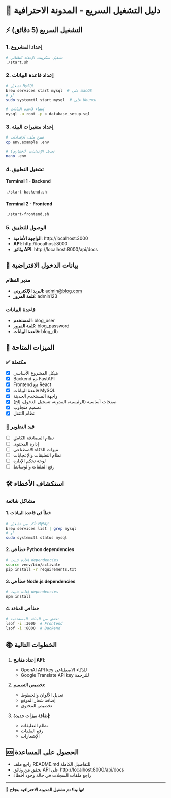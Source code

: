 # 🚀 دليل التشغيل السريع - المدونة الاحترافية

## ⚡ التشغيل السريع (5 دقائق)

### 1. إعداد المشروع
```bash
# تشغيل سكريبت الإعداد التلقائي
./start.sh
```

### 2. إعداد قاعدة البيانات
```bash
# تشغيل MySQL
brew services start mysql  # على macOS
# أو
sudo systemctl start mysql  # على Ubuntu

# إنشاء قاعدة البيانات
mysql -u root -p < database_setup.sql
```

### 3. إعداد متغيرات البيئة
```bash
# نسخ ملف الإعدادات
cp env.example .env

# تعديل الإعدادات (اختياري)
nano .env
```

### 4. تشغيل التطبيق

#### Terminal 1 - Backend
```bash
./start-backend.sh
```

#### Terminal 2 - Frontend
```bash
./start-frontend.sh
```

### 5. الوصول للتطبيق
- **الواجهة الأمامية**: http://localhost:3000
- **API**: http://localhost:8000
- **وثائق API**: http://localhost:8000/api/docs

## 🔑 بيانات الدخول الافتراضية

### مدير النظام
- **البريد الإلكتروني**: admin@blog.com
- **كلمة المرور**: admin123

### قاعدة البيانات
- **المستخدم**: blog_user
- **كلمة المرور**: blog_password
- **قاعدة البيانات**: blog_db

## 📱 الميزات المتاحة

### ✅ مكتملة
- [x] هيكل المشروع الأساسي
- [x] Backend مع FastAPI
- [x] Frontend مع React
- [x] قاعدة البيانات MySQL
- [x] واجهة المستخدم الحديثة
- [x] صفحات أساسية (الرئيسية، المدونة، تسجيل الدخول، إلخ)
- [x] تصميم متجاوب
- [x] نظام التنقل

### 🚧 قيد التطوير
- [ ] نظام المصادقة الكامل
- [ ] إدارة المحتوى
- [ ] ميزات الذكاء الاصطناعي
- [ ] نظام التعليقات والإعجابات
- [ ] لوحة تحكم الإدارة
- [ ] رفع الملفات والوسائط

## 🛠️ استكشاف الأخطاء

### مشاكل شائعة

#### 1. خطأ في قاعدة البيانات
```bash
# تأكد من تشغيل MySQL
brew services list | grep mysql
# أو
sudo systemctl status mysql
```

#### 2. خطأ في Python dependencies
```bash
# إعادة تثبيت dependencies
source venv/bin/activate
pip install -r requirements.txt
```

#### 3. خطأ في Node.js dependencies
```bash
# إعادة تثبيت dependencies
npm install
```

#### 4. خطأ في المنافذ
```bash
# تحقق من المنافذ المستخدمة
lsof -i :3000  # Frontend
lsof -i :8000  # Backend
```

## 📚 الخطوات التالية

1. **إعداد مفاتيح API**:
   - OpenAI API key للذكاء الاصطناعي
   - Google Translate API key للترجمة

2. **تخصيص التصميم**:
   - تعديل الألوان والخطوط
   - إضافة شعار الموقع
   - تخصيص المحتوى

3. **إضافة ميزات جديدة**:
   - نظام التعليقات
   - رفع الملفات
   - الإشعارات

## 🆘 الحصول على المساعدة

- راجع ملف README.md للتفاصيل الكاملة
- تحقق من وثائق API على http://localhost:8000/api/docs
- راجع ملفات السجلات في حالة وجود أخطاء

---

**🎉 تهانينا! تم تشغيل المدونة الاحترافية بنجاح!**
